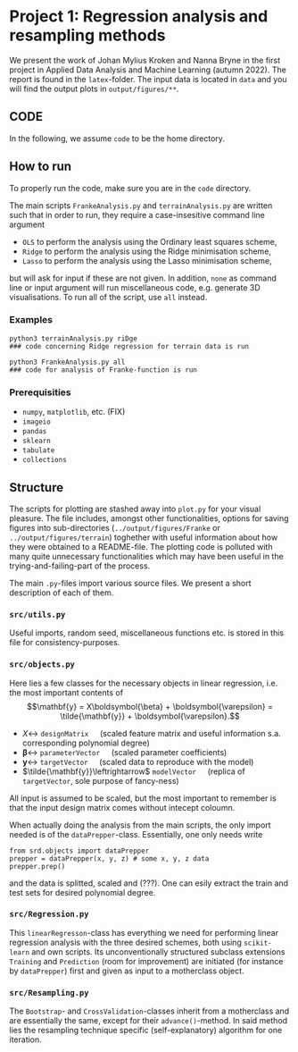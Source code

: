 # **Project 1**: Regression analysis and resampling methods

We present the work of Johan Mylius Kroken and Nanna Bryne in the first project in Applied Data Analysis and Machine Learning (autumn 2022). The report is found in the `latex`-folder. The input data is located in `data` and you will find the output plots in `output/figures/**`.


## **CODE**

In the following, we assume `code` to be the home directory.
## How to run

To properly run the code, make sure you are in the `code` directory. 

The main scripts `FrankeAnalysis.py` and `terrainAnalysis.py` are written such that in order to run, they require a case-insesitive command line argument 
* `OLS` to perform the analysis using the Ordinary least squares scheme,
* `Ridge` to perform the analysis using the Ridge minimisation scheme,
* `Lasso` to perform the analysis using the Lasso minimisation scheme, 

but will ask for input if these are not given. In addition, `none` as command line or input argument will run miscellaneous code, e.g. generate 3D visualisations. To run all of the script, use `all` instead.


### Examples
```
python3 terrainAnalysis.py riDge 
### code concerning Ridge regression for terrain data is run
```

```
python3 FrankeAnalysis.py all 
### code for analysis of Franke-function is run
```

### Prerequisities
- `numpy`, `matplotlib`, etc. (FIX)
- `imageio`
- `pandas`
- `sklearn`
- `tabulate`
- `collections`



## Structure

The scripts for plotting are stashed away into `plot.py` for your visual pleasure. The file includes, amongst other functionalities, options for saving figures into sub-directories (`../output/figures/Franke` or `../output/figures/terrain`) toghether with useful information about how they were obtained to a README-file. The plotting code is polluted with many quite unnecessary functionalities which may have been useful in the trying-and-failing-part of the process.

The main `.py`-files import various source files. We present a short description of each of them.

### **`src/utils.py`**

Useful imports, random seed, miscellaneous functions etc. is stored in this file for consistency-purposes.

### **`src/objects.py`**

Here lies a few classes for the necessary objects in linear regression, i.e. the most important contents of
$$\mathbf{y} = X\boldsymbol{\beta} + \boldsymbol{\varepsilon} = \tilde{\mathbf{y}} + \boldsymbol{\varepsilon}.$$
 
- $X\leftrightarrow$ `designMatrix`$\quad$ (scaled feature matrix and useful information s.a. corresponding polynomial degree)
- $\boldsymbol{\beta}\leftrightarrow$ `parameterVector`$\quad$ (scaled parameter coefficients)
- $\mathbf{y}\leftrightarrow$ `targetVector`$\quad$ (scaled data to reproduce with the model)
- $\tilde{\mathbf{y}}\leftrightarrow$ `modelVector`$\quad$ (replica of `targetVector`, sole purpose of fancy-ness)

All input is assumed to be scaled, but the most important to remember is that the input design matrix comes without intecept coloumn.

When actually doing the analysis from the main scripts, the only import needed is of the `dataPrepper`-class. Essentially, one only needs write

```
from srd.objects import dataPrepper
prepper = dataPrepper(x, y, z) # some x, y, z data 
prepper.prep()
```
and the data is splitted, scaled and (???). One can esily extract the train and test sets for desired polynomial degree.

### **`src/Regression.py`**

This `linearRegresson`-class has everything we need for performing linear regression analysis with the three desired schemes, both using `scikit-learn` and own scripts. Its unconventionally structured subclass extensions `Training` and `Prediction` (room for improvement) are initiated (for instance by `dataPrepper`) first and given as input to a motherclass object.  
### **`src/Resampling.py`**

The `Bootstrap`- and `CrossValidation`-classes inherit from a motherclass and are essentially the same, except for their `advance()`-method. In said method lies the resampling technique specific (self-explanatory) algorithm for one iteration.